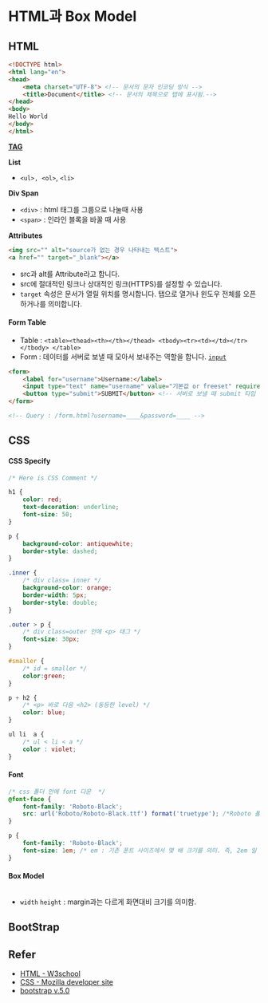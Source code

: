 # HTML과 Box Model

## HTML

```html
<!DOCTYPE html>
<html lang="en">
<head>
    <meta charset="UTF-8"> <!-- 문서의 문자 인코딩 방식 -->
    <title>Document</title> <!-- 문서의 제목으로 탭에 표시됨.-->
</head>
<body>
Hello World 
</body>
</html>
```

[**TAG**](https://www.w3schools.com/tags/default.asp)

**List**

* `<ul>, <ol>`, `<li>`

**Div Span**

* `<div>` : html 태그를 그룹으로 나눌때 사용
* `<span>` : 인라인 블록을 바꿀 때 사용

**Attributes**

```html
<img src="" alt="source가 없는 경우 나타내는 텍스트">
<a href="" target="_blank"></a>
```

* src과 alt를 Attribute라고 합니다.
* src에 절대적인 링크나 상대적인 링크(HTTPS)를 설정할 수 있습니다.
* `target` 속성은 문서가 열릴 위치를 명시합니다. 탭으로 열거나 윈도우 전체를 오픈하거나를 의미합니다.

#### Form Table

* Table : `<table><thead><th></th></thead> <tbody><tr><td></td></tr></tbody> </table>`
* Form : 데이터를 서버로 보낼 때 모아서 보내주는 역할을 합니다. [`input`](https://www.w3schools.com/tags/tag\_input.asp)

```html
<form>
    <label for="username">Username:</label>
    <input type="text" name="username" value="기본값 or freeset" required placeholder="쓰기전에 기본값 보여짐"> <!-- required : 입력하지 않았을 때 입력하라는 규칙 생성 -->
    <button type="submit">SUBMIT</button> <!-- 서버로 보낼 때 submit 타입 -->
</form>

<!-- Query : /form.html?username=____&password=____ -->
```

## CSS

#### CSS Specify

```css
/* Here is CSS Comment */

h1 {
    color: red;
    text-decoration: underline;
    font-size: 50;
}

p {
    background-color: antiquewhite;
    border-style: dashed;
}

.inner { 
    /* div class= inner */
    background-color: orange;
    border-width: 5px;
    border-style: double;
}

.outer > p {
    /* div class=outer 안에 <p> 태그 */
    font-size: 30px;
}

#smaller {
    /* id = smaller */
    color:green;
}

p + h2 {
    /* <p> 바로 다음 <h2> (동등한 level) */
    color: blue;
}

ul li  a {
    /* ul < li < a */
    color : violet;
}

```

#### Font

```css
/* css 폴더 안에 font 다운  */
@font-face {
    font-family: 'Roboto-Black';
    src: url('Roboto/Roboto-Black.ttf') format('truetype'); /*Roboto 폴더안에 robot-Black.ttf import*/
}

p {
    font-family: 'Roboto-Black';
    font-size: 1em; /* em : 기존 폰트 사이즈에서 몇 배 크기를 의미. 즉, 2em 일 경우 10pt 였다면 20pt로 변경 */
}
```

#### Box Model

<figure><img src="https://user-images.githubusercontent.com/55238671/235436657-205dccac-afb3-4e5c-a3bf-b217434dc913.png" alt=""><figcaption></figcaption></figure>

* `width` `height` : margin과는 다르게 화면대비 크기를 의미함.

## BootStrap

## Refer

* [HTML - W3school](https://www.w3schools.com/html/)
* [CSS - Mozilla developer site](https://developer.mozilla.org/en-US/docs/Web/CSS)
* [bootstrap v.5.0](https://getbootstrap.kr/docs/5.0/getting-started/introduction/)
